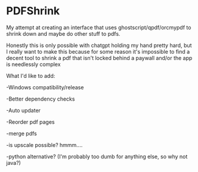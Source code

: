 # PDFShrink
My attempt at creating an interface that uses ghostscript/qpdf/orcmypdf to shrink down and maybe do other stuff to pdfs. 



Honestly this is only possible with chatgpt holding my hand pretty hard, but I really want to make this because for some reason it's impossible to find a decent tool to shrink a pdf that isn't locked behind a paywall and/or the app is needlessly complex   



What I'd like to add:


-Windows compatibility/release

-Better dependency checks

-Auto updater

-Reorder pdf pages

-merge pdfs

-is upscale possible? hmmm....

-python alternative? (I'm probably too dumb for anything else, so why not java?)
